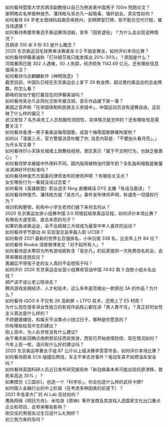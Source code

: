 如何看待暨南大学苏炳添副教授以自己为例发表中国男子 100m 短跑论文？  
谢明皓实名举报林俊杰、潘玮柏与吴亦凡一起吸毒、强奸幼女，真实性如何？  
如何看待 64 岁老太借绿码自南京来扬州，去棋牌室打牌，拒不配合交代行程，被当场逮捕？  
如何看待希腊举重选手奥运赛场泪崩，宣布「因贫退役」？为什么会出现这种情况？  
苏炳添 100 米 9 秒 83 是什么概念？  
2020 东京奥运羽毛球男单决赛谌龙 0:2 不敌安赛龙，如何评价本场比赛？  
如何看待伊藤美诚称「打孙颖莎我只能发挥出 20%-30%」？原因是什么？  
河南暴雨已致 302 人遇难，50 人失踪，经济损失 1142.69 亿元，还有哪些信息值得关注？  
如何看待乌合麒麟新作《神明改造》？  
截至目前，中国队已经在东京奥运会上拿下 29 枚金牌，超过里约奥运会的总金牌数。你怎么看？  
巅峰的张怡宁能打赢现在的伊藤美诚吗？  
如何看待吴亦凡全网社交账号被注销，音乐作品被下架一事？  
美国之音声称「在举国体制和民族主义夹缝中」，中国运动员没有退赛自由，这反映了什么样的偏见？  
武汉发现 7 名外来务工人员核酸检测阳性，具体情况是怎样的？还有哪些信息需要关注？  
如何看待香港一男子看奥运侮辱国歌，成首个侮辱国歌罪被拘案例？  
如何以「凌晨三点，官方警报消息吵醒了你, 消息内容是: 「不要抬头看月亮」。」为开头写文章？  
如何看待印小天踩长城墙上跳舞拍视频，景区表示「属于不文明行为，也缺乏敬畏心」？  
如何看待梦龙被疑中外用料不同，国内版用植物油代替牛奶？全乳脂和植脂是衡量冰淇淋好坏的标准吗？  
如何看待林俊杰方面委托律师发布的律师声明 ？有哪些关注点？  
女生哪些行为一看就没谈过恋爱？  
如何看待《英雄联盟》职业选手 Ning 直播喊话 DYS 主播「有话当面讲」？  
如何看待林俊杰、潘玮柏方就「吴亦凡」事件发布律师声明，称谴责一切侵权行为？  
培训机构整顿，机构中小学生老师们接下来何去何从？  
2020 东京奥运女排小组赛中国 3:0 阿根廷结束奥运征程，如何评价本场比赛？  
有哪些大道至简、直击本质的句子？  
如果钓鱼进奥运会，会不会超越三大球成为最受中年人喜欢的运动？  
如何看待字节跳动 AI 实验室总监李磊入职 UCSB？  
如何看待 2021 最新的世界五百强排名，小米位居 338 名，比去年上升 84 位？  
如何看待 Rookie 深夜微博发文「对不起所有人」？  
如何看待逆水寒将为所有游戏昵称含「吴亦凡」的玩家提供一次免费改名机会，会带来哪些连锁反应？  
离婚后不带孩子走的女人真的不会想孩子吗？  
如何评价 2020 东京奥运会女篮小组赛收官战中国 74:62 取 3 连胜小组头名出线？  
顺产该不该让老公陪进去？  
腾讯游戏坐拥经济、人才和技术，这么多年是否做出一款原创 3A 的作品？为什么？  
如何看待 iQOO 8 不仅有 2K 高刷屏 + LTPO 技术，还用上了 E5 材质？  
为什么现在很多讲女性独立的影视作品核心都在讲「男人靠不住」？真正好的女性主义表达是什么样的？  
不顾健康赚钱，和每天平淡靠点小钱过日子，哪种是你愿意的？  
你有哪些给高中生的建议？  
刚上高中，为人处世有没有什么建议?  
由于重庆新冠确诊病例曾前往西安旅游，西安已开始疫情防控，现在情况如何？  
今年上高一啦，请问有什么好的建议吗？  
2020 东京奥运举重女子组 87 公斤以上级决赛李雯雯夺金，如何评价本场比赛？  
如何看待蔚来 EC6 碰撞后燃烧，车主不幸去世事件？电动车真不如燃油车安全吗？  
如何看待英国科研人员近日发布研究报告称「新冠病毒未来可能出现抗原漂移，致死率高达 35% 」？  
如果模仿《三国杀》，创造一个「科学杀」，你会创造什么样的武将卡牌?  
如何踏入金融行业的中上阶层（在考虑多种因素的前提下）？  
2021 年各家大厂的 AI Lab 现状如何？  
鹰角网络《明日方舟》、米哈游《原神》等开发商及其游戏入选国家文化出口重点企业和项目，会带来哪些影响？  
刚交往的男朋友过生日送什么礼物好？  
初三努力来的及吗？  
